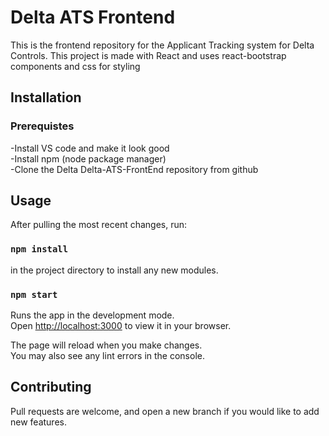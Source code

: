 # Delta ATS Frontend

This is the frontend repository for the Applicant Tracking system for Delta Controls.
This project is made with React and uses react-bootstrap components and css for styling

## Installation

### Prerequistes
-Install VS code and make it look good\
-Install npm (node package manager)\
-Clone the Delta Delta-ATS-FrontEnd repository from github

## Usage

After pulling the most recent changes, run:
### `npm install`
in the project directory to install any new modules.

### `npm start`

Runs the app in the development mode.\
Open [http://localhost:3000](http://localhost:3000) to view it in your browser.

The page will reload when you make changes.\
You may also see any lint errors in the console.

## Contributing
Pull requests are welcome, and open a new branch if you would like to add new features.
